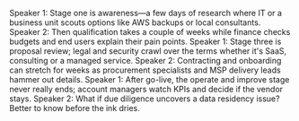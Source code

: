 Speaker 1: Stage one is awareness—a few days of research where IT or a business unit scouts options like AWS backups or local consultants.
Speaker 2: Then qualification takes a couple of weeks while finance checks budgets and end users explain their pain points.
Speaker 1: Stage three is proposal review; legal and security crawl over the terms whether it's SaaS, consulting or a managed service.
Speaker 2: Contracting and onboarding can stretch for weeks as procurement specialists and MSP delivery leads hammer out details.
Speaker 1: After go-live, the operate and improve stage never really ends; account managers watch KPIs and decide if the vendor stays.
Speaker 2: What if due diligence uncovers a data residency issue? Better to know before the ink dries.
